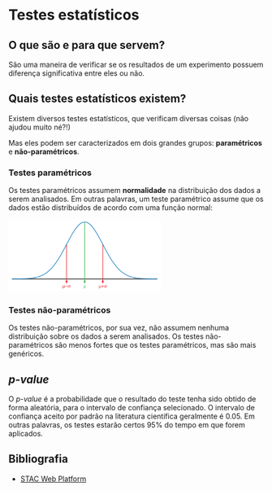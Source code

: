 # Testes estatísticos

## O que são e para que servem?

São uma maneira de verificar se os resultados de um experimento possuem diferença significativa entre eles ou não.

## Quais testes estatísticos existem?

Existem diversos testes estatísticos, que verificam diversas coisas (não ajudou muito né?!)

Mas eles podem ser caracterizados em dois grandes grupos: **paramétricos** e **não-paramétricos**.

### Testes paramétricos

Os testes paramétricos assumem **normalidade** na distribuição dos dados a serem analisados. Em outras palavras, um 
teste paramétrico assume que os dados estão distribuídos de acordo com uma função normal:

<img alt="uma distribuição normal" src="../imagens/testes_estatisticos/normal_distribution.svg" width="300px">

### Testes não-paramétricos

Os testes não-paramétricos, por sua vez, não assumem nenhuma distribuição sobre os dados a serem analisados. Os testes 
não-paramétricos são menos fortes que os testes paramétricos, mas são mais genéricos.

## _p-value_

O _p-value_ é a probabilidade que o resultado do teste tenha sido obtido de forma aleatória, para o intervalo de 
confiança selecionado. O intervalo de confiança aceito por padrão na literatura científica geralmente é 0.05. Em outras 
palavras, os testes estarão certos 95% do tempo em que forem aplicados.

## Bibliografia

* [STAC Web Platform](https://tec.citius.usc.es/stac/)
